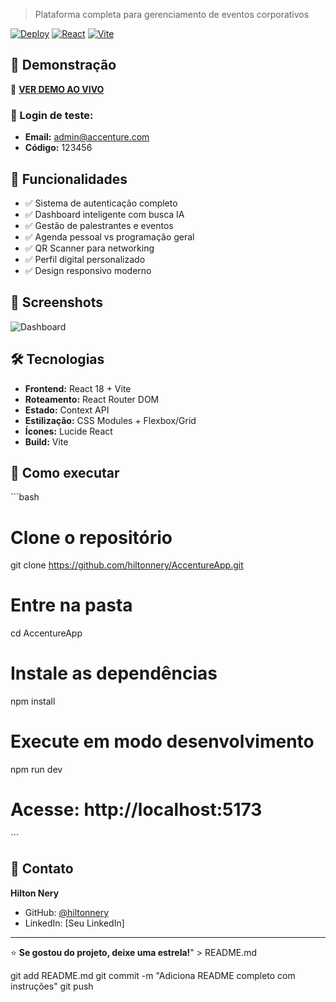 
> Plataforma completa para gerenciamento de eventos corporativos

[![Deploy](https://img.shields.io/badge/Deploy-Live-brightgreen)](SUA_URL_AQUI)
[![React](https://img.shields.io/badge/React-18-blue)](https://reactjs.org/)
[![Vite](https://img.shields.io/badge/Vite-5-purple)](https://vitejs.dev/)

## 🌟 Demonstração

🔗 **[VER DEMO AO VIVO](SUA_URL_AQUI)**

### 🔐 Login de teste:
- **Email:** admin@accenture.com  
- **Código:** 123456

## 📱 Funcionalidades

- ✅ Sistema de autenticação completo
- ✅ Dashboard inteligente com busca IA
- ✅ Gestão de palestrantes e eventos
- ✅ Agenda pessoal vs programação geral
- ✅ QR Scanner para networking
- ✅ Perfil digital personalizado
- ✅ Design responsivo moderno

## 🎨 Screenshots

![Dashboard](https://via.placeholder.com/800x400?text=Dashboard+Preview)

## 🛠️ Tecnologias

- **Frontend:** React 18 + Vite
- **Roteamento:** React Router DOM
- **Estado:** Context API
- **Estilização:** CSS Modules + Flexbox/Grid
- **Ícones:** Lucide React
- **Build:** Vite

## 🚀 Como executar

\`\`\`bash
# Clone o repositório
git clone https://github.com/hiltonnery/AccentureApp.git

# Entre na pasta
cd AccentureApp

# Instale as dependências
npm install

# Execute em modo desenvolvimento
npm run dev

# Acesse: http://localhost:5173
\`\`\`

## 📧 Contato

**Hilton Nery**
- GitHub: [@hiltonnery](https://github.com/hiltonnery)
- LinkedIn: [Seu LinkedIn]

---
⭐ **Se gostou do projeto, deixe uma estrela!**" > README.md

git add README.md
git commit -m "Adiciona README completo com instruções"
git push